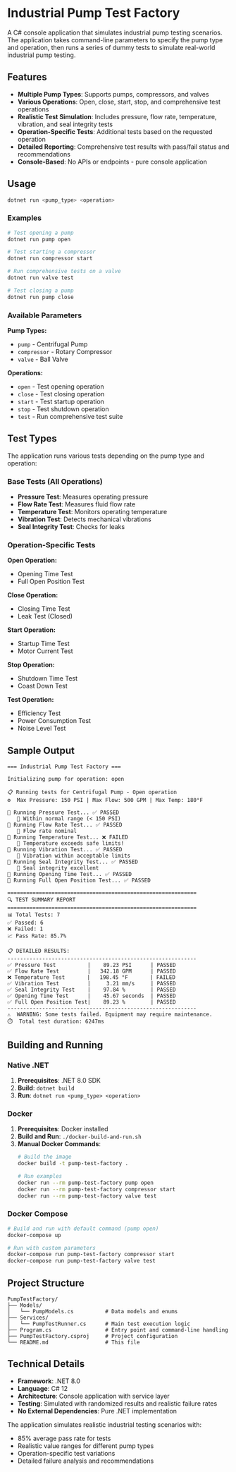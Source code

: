 # Industrial Pump Test Factory

A C# console application that simulates industrial pump testing scenarios. The application takes command-line parameters to specify the pump type and operation, then runs a series of dummy tests to simulate real-world industrial pump testing.

## Features

- **Multiple Pump Types**: Supports pumps, compressors, and valves
- **Various Operations**: Open, close, start, stop, and comprehensive test operations
- **Realistic Test Simulation**: Includes pressure, flow rate, temperature, vibration, and seal integrity tests
- **Operation-Specific Tests**: Additional tests based on the requested operation
- **Detailed Reporting**: Comprehensive test results with pass/fail status and recommendations
- **Console-Based**: No APIs or endpoints - pure console application

## Usage

```bash
dotnet run <pump_type> <operation>
```

### Examples

```bash
# Test opening a pump
dotnet run pump open

# Test starting a compressor
dotnet run compressor start

# Run comprehensive tests on a valve
dotnet run valve test

# Test closing a pump
dotnet run pump close
```

### Available Parameters

**Pump Types:**
- `pump` - Centrifugal Pump
- `compressor` - Rotary Compressor  
- `valve` - Ball Valve

**Operations:**
- `open` - Test opening operation
- `close` - Test closing operation
- `start` - Test startup operation
- `stop` - Test shutdown operation
- `test` - Run comprehensive test suite

## Test Types

The application runs various tests depending on the pump type and operation:

### Base Tests (All Operations)
- **Pressure Test**: Measures operating pressure
- **Flow Rate Test**: Measures fluid flow rate
- **Temperature Test**: Monitors operating temperature
- **Vibration Test**: Detects mechanical vibrations
- **Seal Integrity Test**: Checks for leaks

### Operation-Specific Tests

**Open Operation:**
- Opening Time Test
- Full Open Position Test

**Close Operation:**
- Closing Time Test
- Leak Test (Closed)

**Start Operation:**
- Startup Time Test
- Motor Current Test

**Stop Operation:**
- Shutdown Time Test
- Coast Down Test

**Test Operation:**
- Efficiency Test
- Power Consumption Test
- Noise Level Test

## Sample Output

```
=== Industrial Pump Test Factory ===

Initializing pump for operation: open

📋 Running tests for Centrifugal Pump - Open operation
⚙️  Max Pressure: 150 PSI | Max Flow: 500 GPM | Max Temp: 180°F

🔧 Running Pressure Test... ✅ PASSED
   📝 Within normal range (< 150 PSI)
🔧 Running Flow Rate Test... ✅ PASSED
   📝 Flow rate nominal
🔧 Running Temperature Test... ❌ FAILED
   📝 Temperature exceeds safe limits!
🔧 Running Vibration Test... ✅ PASSED
   📝 Vibration within acceptable limits
🔧 Running Seal Integrity Test... ✅ PASSED
   📝 Seal integrity excellent
🔧 Running Opening Time Test... ✅ PASSED
🔧 Running Full Open Position Test... ✅ PASSED

============================================================
🔍 TEST SUMMARY REPORT
============================================================
📊 Total Tests: 7
✅ Passed: 6
❌ Failed: 1
📈 Pass Rate: 85.7%

📋 DETAILED RESULTS:
------------------------------------------------------------
✅ Pressure Test          |    89.23 PSI      | PASSED
✅ Flow Rate Test         |   342.18 GPM      | PASSED
❌ Temperature Test       |   198.45 °F       | FAILED
✅ Vibration Test         |     3.21 mm/s     | PASSED
✅ Seal Integrity Test    |    97.84 %        | PASSED
✅ Opening Time Test      |    45.67 seconds  | PASSED
✅ Full Open Position Test|    89.23 %        | PASSED
------------------------------------------------------------
⚠️  WARNING: Some tests failed. Equipment may require maintenance.
⏱️  Total test duration: 6247ms
```

## Building and Running

### Native .NET
1. **Prerequisites**: .NET 8.0 SDK
2. **Build**: `dotnet build`
3. **Run**: `dotnet run <pump_type> <operation>`

### Docker
1. **Prerequisites**: Docker installed
2. **Build and Run**: `./docker-build-and-run.sh`
3. **Manual Docker Commands**:
   ```bash
   # Build the image
   docker build -t pump-test-factory .
   
   # Run examples
   docker run --rm pump-test-factory pump open
   docker run --rm pump-test-factory compressor start
   docker run --rm pump-test-factory valve test
   ```

### Docker Compose
```bash
# Build and run with default command (pump open)
docker-compose up

# Run with custom parameters
docker-compose run pump-test-factory compressor start
docker-compose run pump-test-factory valve test
```

## Project Structure

```
PumpTestFactory/
├── Models/
│   └── PumpModels.cs          # Data models and enums
├── Services/
│   └── PumpTestRunner.cs      # Main test execution logic
├── Program.cs                 # Entry point and command-line handling
├── PumpTestFactory.csproj     # Project configuration
└── README.md                  # This file
```

## Technical Details

- **Framework**: .NET 8.0
- **Language**: C# 12
- **Architecture**: Console application with service layer
- **Testing**: Simulated with randomized results and realistic failure rates
- **No External Dependencies**: Pure .NET implementation

The application simulates realistic industrial testing scenarios with:
- 85% average pass rate for tests
- Realistic value ranges for different pump types
- Operation-specific test variations
- Detailed failure analysis and recommendations